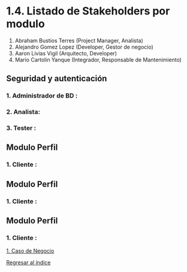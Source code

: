 # 1.4. Listado de Stakeholders por modulo



1. Abraham Bustios Terres (Project Manager, Analista)
2. Alejandro Gomez Lopez (Developer, Gestor de negocio)
3. Aaron Livias Vigil (Arquitecto, Developer)
4. Mario Cartolin Yanque (Integrador, Responsable de Mantenimiento)

## Seguridad y autenticación

### 1. Administrador de BD :
### 2. Analista:
### 3. Tester :

## Modulo Perfil

### 1. Cliente :


## Modulo Perfil

### 1. Cliente :


## Modulo Perfil

### 1. Cliente :








[1. Caso de Negocio](../1.md)

[Regresar al índice](../../README.md)
